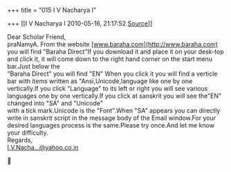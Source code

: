 +++
title = "015 I V Nacharya I"

+++
[[I V Nacharya I	2010-05-16, 21:17:52 [Source](https://groups.google.com/g/bvparishat/c/UY8NbmB5FtY)]]



Dear Scholar Friend,  
praNamyA. From the website [www.baraha.com](http://www.baraha.com) you will find "Baraha Direct"If you download it and place it on your desk-top and click it, it will come down to the right hand corner on the start menu bar.Just below the  
"Baraha Direct" you will find "EN" When you click it you will find a verticle bar with items written as "Ansi,Unicode,language like one by one vertically.If you click "Language" to its left or right you will see various  
languages one by one vertically.If you click at sanskrit you will see the"EN" changed into "SA" and "Unicode"  
with a tick mark.Unicode is the "Font".When "SA" appears you can directly write in sanskrit script in the message body of the Email window.For your desired languages process is the same.Please try once.And let me know your difficulty.  
Regards,  
[I.V.Nacha...@yahoo.co.in]()



